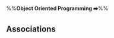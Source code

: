 <link rel="stylesheet" href="{{baseUrl}}/css/textbook.css">

<div class="website-content">

%%**Object Oriented Programming :arrow_right:**%%

## Associations

<div id="main">

<include src="basic/embed.md" />
<include src="navigability/embed.md" />
<include src="multiplicity/embed.md" />
<include src="dependencies/embed.md" />
<include src="composition/embed.md" />
<include src="aggregation/embed.md" />
<include src="associationClasses/embed.md" />

</div>

</div>
